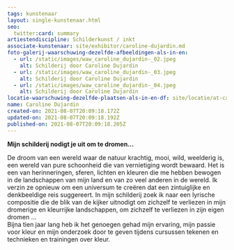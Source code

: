 ```yaml
---
tags: kunstenaar
layout: single-kunstenaar.html
seo:
  twitter:card: summary
artiestendiscipline: Schilderkunst / inkt
associate-kunstenaar: site/exhibitor/caroline-dujardin.md
foto-galerij-waarschuwing-dezelfde-afbeeldingen-als-in-en:
  - url: /static/images/waw_caroline_dujardin-_02.jpeg
    alt: Schilderij door Caroline Dujardin
  - url: /static/images/waw_caroline_dujardin-_03.jpeg
    alt: Schilderij door Caroline Dujardin
  - url: /static/images/waw_caroline_dujardin-_04.jpeg
    alt: Schilderij door Caroline Dujardin
locatie-waarschuwing-dezelfde-plaatsen-als-in-en-df: site/locatie/at-caroline.md
name: Caroline Dujardin
created-on: 2021-08-07T20:09:18.172Z
updated-on: 2021-08-07T20:09:18.192Z
published-on: 2021-08-07T20:09:18.205Z
---
```

**Mijn schilderij nodigt je uit om te dromen...** 

De droom van een wereld waar de natuur krachtig, mooi, wild, weelderig is, een wereld van pure schoonheid die van vernietiging wordt bewaard. 
Het is een van herinneringen, sferen, lichten en kleuren die me hebben bewogen in de landschappen van mijn land en van zo veel anderen in de wereld.  Ik verzin ze opnieuw om een universum te creëren dat een zintuiglijke en denkbeeldige reis suggereert. 
In mijn schilderij zoek ik naar een lyrische compositie die de blik van de kijker uitnodigt om zichzelf te verliezen in mijn dromerige en kleurrijke landschappen, om zichzelf te verliezen in zijn eigen dromen …\
Bijna tien jaar lang heb ik het genoegen gehad mijn ervaring, mijn passie voor kleur en mijn onderzoek door te geven tijdens cursussen tekenen en technieken en trainingen over kleur.